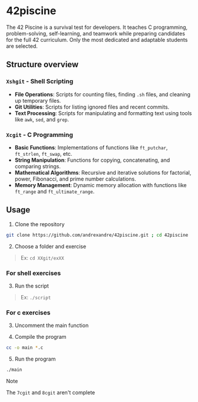 # 42piscine

The 42 Piscine is a survival test for developers. It teaches C programming, problem-solving, self-learning, and teamwork while preparing candidates for the full 42 curriculum. Only the most dedicated and adaptable students are selected.

## Structure overview

### `Xshgit` - Shell Scripting
- **File Operations**: Scripts for counting files, finding `.sh` files, and cleaning up temporary files.
- **Git Utilities**: Scripts for listing ignored files and recent commits.
- **Text Processing**: Scripts for manipulating and formatting text using tools like `awk`, `sed`, and `grep`.

### `Xcgit` - C Programming
- **Basic Functions**: Implementations of functions like `ft_putchar`, `ft_strlen`, `ft_swap`, etc.
- **String Manipulation**: Functions for copying, concatenating, and comparing strings.
- **Mathematical Algorithms**: Recursive and iterative solutions for factorial, power, Fibonacci, and prime number calculations.
- **Memory Management**: Dynamic memory allocation with functions like `ft_range` and `ft_ultimate_range`.

## Usage

1. Clone the repository
```sh
git clone https://github.com/andrexandre/42piscine.git ; cd 42piscine
```

2. Choose a folder and exercise
> Ex: `cd XXgit/exXX`

### For shell exercises

3. Run the script
> Ex: `./script`

### For c exercises

3. Uncomment the main function

4. Compile the program
```sh
cc -o main *.c
```

5. Run the program
```sh
./main
```

> [!NOTE]
> The `7cgit` and `8cgit` aren't complete
